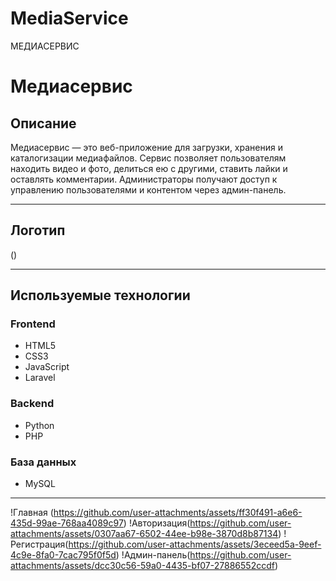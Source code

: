 # MediaService
МЕДИАСЕРВИС
# Медиасервис

## Описание  
Медиасервис — это веб-приложение для загрузки, хранения и каталогизации медиафайлов. Сервис позволяет пользователям находить видео и фото, делиться ею с другими, ставить лайки и оставлять комментарии. Администраторы получают доступ к управлению пользователями и контентом через админ-панель.

---

## Логотип  
()  

---

## Используемые технологии  

### Frontend  
- HTML5  
- CSS3  
- JavaScript
- Laravel  

### Backend  
- Python  
- PHP  

### База данных  
- MySQL  

---
!Главная (https://github.com/user-attachments/assets/ff30f491-a6e6-435d-99ae-768aa4089c97)
!Авторизация(https://github.com/user-attachments/assets/0307aa67-6502-44ee-b98e-3870d8b87134)
!Регистрация(https://github.com/user-attachments/assets/3eceed5a-9eef-4c9e-8fa0-7cac795f0f5d)
!Админ-панель(https://github.com/user-attachments/assets/dcc30c56-59a0-4435-bf07-27886552ccdf)




